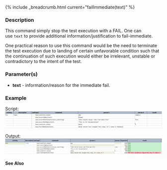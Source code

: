 {% include _breadcrumb.html current="failImmediate(text)" %}


### Description
This command simply stop the test execution with a FAIL.  One can use `text` to provide additional 
information/justification to fail-immediate.

One practical reason to use this command would be the need to terminate the test execution due to 
landing of certain unfavorable condition such that the continuation of such execution would either 
be irrelevant, unstable or contradictory to the intent of the test.

### Parameter(s)
- **text** \- information/reason for the immediate fail.


### Example
Script:
![scipt](image/failImmediate_01.png)

Output:
![output](image/failImmediate_02.png)


#### See Also
